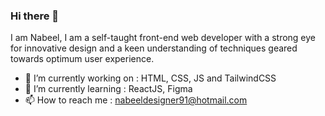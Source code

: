 ### Hi there 👋
I am Nabeel, I am a self-taught front-end web developer with a strong eye for innovative design and a keen understanding of techniques geared towards optimum user experience.

- 🔭 I’m currently working on : HTML, CSS, JS and TailwindCSS
- 🌱 I’m currently learning : ReactJS, Figma
- 📫 How to reach me : nabeeldesigner91@hotmail.com
